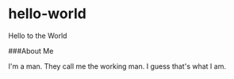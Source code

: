 # hello-world
Hello to the World

###About Me

I'm a man. They call me the working man. I guess that's what I am.
